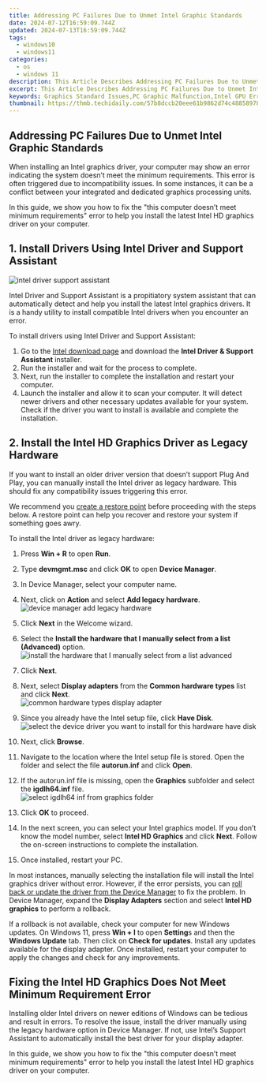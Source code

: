 ```yaml
---
title: Addressing PC Failures Due to Unmet Intel Graphic Standards
date: 2024-07-12T16:59:09.744Z
updated: 2024-07-13T16:59:09.744Z
tags:
  - windows10
  - windows11
categories:
  - os
  - windows 11
description: This Article Describes Addressing PC Failures Due to Unmet Intel Graphic Standards
excerpt: This Article Describes Addressing PC Failures Due to Unmet Intel Graphic Standards
keywords: Graphics Standard Issues,PC Graphic Malfunction,Intel GPU Errors,System Graphics Problems,PC Performance Halt,Unmet Graphic Requirements,Intel Graphics Failures
thumbnail: https://thmb.techidaily.com/57b8dccb20eee61b9862d74c48858978ad644b0b3c9c032196c655a977f2efc6.jpg
---
```


## Addressing PC Failures Due to Unmet Intel Graphic Standards

 When installing an Intel graphics driver, your computer may show an error indicating the system doesn’t meet the minimum requirements. This error is often triggered due to incompatibility issues. In some instances, it can be a conflict between your integrated and dedicated graphics processing units.

 In this guide, we show you how to fix the "this computer doesn’t meet minimum requirements" error to help you install the latest Intel HD graphics driver on your computer.

## 1\. Install Drivers Using Intel Driver and Support Assistant
![intel driver support assistant](https://static1.makeuseofimages.com/wordpress/wp-content/uploads/2023/07/intel-driver-support-assistant.jpg)

 Intel Driver and Support Assistant is a propitiatory system assistant that can automatically detect and help you install the latest Intel graphics drivers. It is a handy utility to install compatible Intel drivers when you encounter an error.

 To install drivers using Intel Driver and Support Assistant:

1. Go to the [Intel download page](https://www.intel.in/content/www/in/en/support/intel-driver-support-assistant.html) and download the **Intel Driver & Support Assistant** installer.
2. Run the installer and wait for the process to complete.
3. Next, run the installer to complete the installation and restart your computer.
4. Launch the installer and allow it to scan your computer. It will detect newer drivers and other necessary updates available for your system. Check if the driver you want to install is available and complete the installation.

## 2\. Install the Intel HD Graphics Driver as Legacy Hardware

 If you want to install an older driver version that doesn’t support Plug And Play, you can manually install the Intel driver as legacy hardware. This should fix any compatibility issues triggering this error.

 We recommend you [create a restore point](https://www.makeuseof.com/windows-11-create-restore-point/) before proceeding with the steps below. A restore point can help you recover and restore your system if something goes awry.

 To install the Intel driver as legacy hardware:

1. Press **Win + R** to open **Run**.
2. Type **devmgmt.msc** and click **OK** to open **Device Manager**.
3. In Device Manager, select your computer name.
4. Next, click on **Action** and select **Add legacy hardware**.  
![device manager add legacy hardware](https://static1.makeuseofimages.com/wordpress/wp-content/uploads/2023/07/device-manager-add-legacy-hardware.jpg)
5. Click **Next** in the Welcome wizard.

1. Select the **Install the hardware that I manually select from a list (Advanced)** option.  
![install the hardware that I manually select from a list advanced](https://static1.makeuseofimages.com/wordpress/wp-content/uploads/2023/07/install-the-hardware-that-i-manually-select-from-a-list-advanced.jpg)
2. Click **Next**.
3. Next, select **Display adapters** from the **Common hardware types** list and click **Next**.  
![common hardware types display adapter](https://static1.makeuseofimages.com/wordpress/wp-content/uploads/2023/07/common-hardware-types-display-adapter.jpg)
4. Since you already have the Intel setup file, click **Have Disk**.  
![select the device driver you want to install for this hardware have disk](https://static1.makeuseofimages.com/wordpress/wp-content/uploads/2023/07/select-the-device-driver-you-want-to-install-for-this-hardware-have-disk.jpg)
5. Next, click **Browse**.

1. Navigate to the location where the Intel setup file is stored. Open the folder and select the file **autorun.inf** and click **Open**.
2. If the autorun.inf file is missing, open the **Graphics** subfolder and select the **igdlh64.inf** file.  
![select igdlh64 inf from graphics folder](https://static1.makeuseofimages.com/wordpress/wp-content/uploads/2023/07/select-igdlh64-inf-from-graphics-folder.jpg)
3. Click **OK** to proceed.
4. In the next screen, you can select your Intel graphics model. If you don’t know the model number, select **Intel HD Graphics** and click **Next**. Follow the on-screen instructions to complete the installation.
5. Once installed, restart your PC.

 In most instances, manually selecting the installation file will install the Intel graphics driver without error. However, if the error persists, you can [roll back or update the driver from the Device Manager](https://www.makeuseof.com/how-to-roll-back-a-driver-in-windows-10/) to fix the problem. In Device Manager, expand the **Display Adapters** section and select **Intel HD graphics** to perform a rollback.

 If a rollback is not available, check your computer for new Windows updates. On Windows 11, press **Win + I** to open **Setting**s and then the **Windows Update** tab. Then click on **Check for updates**. Install any updates available for the display adapter. Once installed, restart your computer to apply the changes and check for any improvements.

## Fixing the Intel HD Graphics Does Not Meet Minimum Requirement Error

 Installing older Intel drivers on newer editions of Windows can be tedious and result in errors. To resolve the issue, install the driver manually using the legacy hardware option in Device Manager. If not, use Intel’s Support Assistant to automatically install the best driver for your display adapter.

 In this guide, we show you how to fix the "this computer doesn’t meet minimum requirements" error to help you install the latest Intel HD graphics driver on your computer.



<ins class="adsbygoogle"
      style="display:block"
      data-ad-client="ca-pub-7571918770474297"
      data-ad-slot="8358498916"
      data-ad-format="auto"
      data-full-width-responsive="true"></ins>

